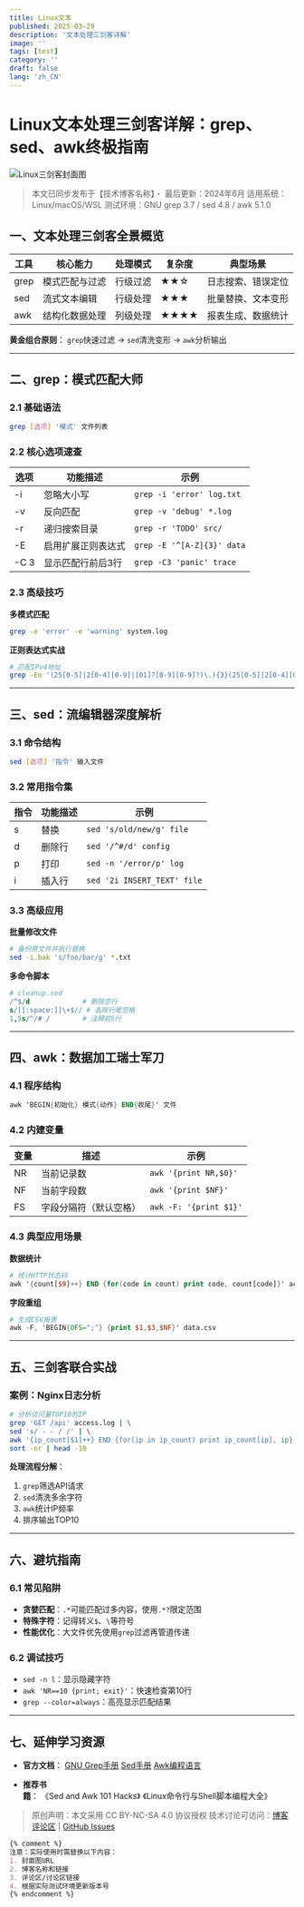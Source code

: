 ```yaml
---
title: Linux文本
published: 2025-03-29
description: '文本处理三剑客详解'
image: ''
tags: [test]
category: ''
draft: false 
lang: 'zh_CN'
---
```



# Linux文本处理三剑客详解：grep、sed、awk终极指南

![Linux三剑客封面图](https://example.com/linux-trio.jpg)

> 本文已同步发布于【技术博客名称】・ 最后更新：2024年6月
> 适用系统：Linux/macOS/WSL
> 测试环境：GNU grep 3.7 / sed 4.8 / awk 5.1.0

## 一、文本处理三剑客全景概览

| 工具  | 核心能力                  | 处理模式         | 复杂度 | 典型场景                 |
|-------|--------------------------|------------------|--------|--------------------------|
| grep  | 模式匹配与过滤            | 行级过滤         | ★★☆    | 日志搜索、错误定位       |
| sed   | 流式文本编辑              | 行级处理         | ★★★    | 批量替换、文本变形       |
| awk   | 结构化数据处理            | 列级处理         | ★★★★   | 报表生成、数据统计       |

**黄金组合原则**：
`grep`快速过滤 → `sed`清洗变形 → `awk`分析输出

---

## 二、grep：模式匹配大师

### 2.1 基础语法
```bash
grep [选项] '模式' 文件列表
```

### 2.2 核心选项速查
| 选项 | 功能描述                   | 示例                      |
|------|---------------------------|---------------------------|
| -i   | 忽略大小写                | `grep -i 'error' log.txt` |
| -v   | 反向匹配                  | `grep -v 'debug' *.log`   |
| -r   | 递归搜索目录              | `grep -r 'TODO' src/`    |
| -E   | 启用扩展正则表达式        | `grep -E '^[A-Z]{3}' data` |
| -C 3 | 显示匹配行前后3行         | `grep -C3 'panic' trace` |

### 2.3 高级技巧
**多模式匹配**
```bash
grep -e 'error' -e 'warning' system.log
```

**正则表达式实战**
```bash
# 匹配IPv4地址
grep -Eo '(25[0-5]|2[0-4][0-9]|[01]?[0-9][0-9]?)\.){3}(25[0-5]|2[0-4][0-9]|[01]?[0-9][0-9]?)' access.log
```

---

## 三、sed：流编辑器深度解析

### 3.1 命令结构
```bash
sed [选项] '指令' 输入文件
```

### 3.2 常用指令集
| 指令 | 功能描述                   | 示例                        |
|------|---------------------------|-----------------------------|
| s    | 替换                      | `sed 's/old/new/g' file`    |
| d    | 删除行                    | `sed '/^#/d' config`        |
| p    | 打印                      | `sed -n '/error/p' log`     |
| i    | 插入行                    | `sed '2i INSERT_TEXT' file` |

### 3.3 高级应用
**批量修改文件**
```bash
# 备份原文件并执行替换
sed -i.bak 's/foo/bar/g' *.txt
```

**多命令脚本**
```sed
# cleanup.sed
/^$/d             # 删除空行
s/[[:space:]]\+$// # 去除行尾空格
1,5s/^/# /        # 注释前5行
```

---

## 四、awk：数据加工瑞士军刀

### 4.1 程序结构
```awk
awk 'BEGIN{初始化} 模式{动作} END{收尾}' 文件
```

### 4.2 内建变量
| 变量   | 描述                  | 示例                     |
|--------|-----------------------|--------------------------|
| NR     | 当前记录数            | `awk '{print NR,$0}'`   |
| NF     | 当前字段数            | `awk '{print $NF}'`      |
| FS     | 字段分隔符（默认空格）| `awk -F: '{print $1}'`  |

### 4.3 典型应用场景
**数据统计**
```awk
# 统计HTTP状态码
awk '{count[$9]++} END {for(code in count) print code, count[code]}' access.log
```

**字段重组**
```awk
# 生成CSV报表
awk -F, 'BEGIN{OFS=";"} {print $1,$3,$NF}' data.csv
```

---

## 五、三剑客联合实战

### 案例：Nginx日志分析
```bash
# 分析访问量TOP10的IP
grep 'GET /api' access.log | \
sed 's/ - - / /' | \
awk '{ip_count[$1]++} END {for(ip in ip_count) print ip_count[ip], ip}' | \
sort -nr | head -10
```

**处理流程分解**：
1. `grep`筛选API请求
2. `sed`清洗多余字符
3. `awk`统计IP频率
4. 排序输出TOP10

---

## 六、避坑指南

### 6.1 常见陷阱
- **贪婪匹配**：`.*`可能匹配过多内容，使用`.*?`限定范围
- **特殊字符**：记得转义`$`、`\`等符号
- **性能优化**：大文件优先使用`grep`过滤再管道传递

### 6.2 调试技巧
- `sed -n l`：显示隐藏字符
- `awk 'NR==10 {print; exit}'`：快速检查第10行
- `grep --color=always`：高亮显示匹配结果

---

## 七、延伸学习资源
- **官方文档**：
  [GNU Grep手册](https://www.gnu.org/software/grep/manual/)
  [Sed手册](https://www.gnu.org/software/sed/manual/)
  [Awk编程语言](https://www.gnu.org/software/gawk/manual/gawk.html)

- **推荐书籍**：
  《Sed and Awk 101 Hacks》
  《Linux命令行与Shell脚本编程大全》

> 原创声明：本文采用 CC BY-NC-SA 4.0 协议授权
> 技术讨论可访问：[博客评论区](#) | [GitHub Issues](#)

```markdown
{% comment %}
注意：实际使用时需替换以下内容：
1. 封面图URL
2. 博客名称和链接
3. 评论区/讨论区链接
4. 根据实际测试环境更新版本号
{% endcomment %}
```